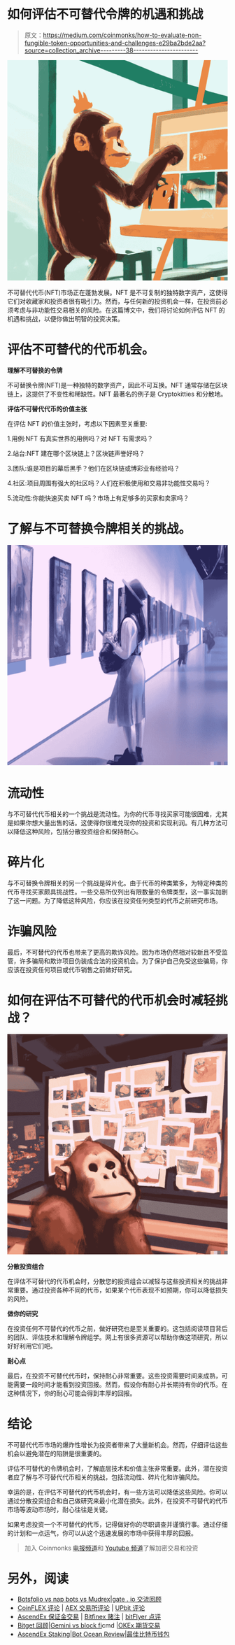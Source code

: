# 如何评估不可替代令牌的机遇和挑战

> 原文：<https://medium.com/coinmonks/how-to-evaluate-non-fungible-token-opportunities-and-challenges-e29ba2bde2aa?source=collection_archive---------38----------------------->

![](img/62ae1d1d8cc38b44e60624f26699b4a0.png)

不可替代代币(NFT)市场正在蓬勃发展。NFT 是不可复制的独特数字资产，这使得它们对收藏家和投资者很有吸引力。然而，与任何新的投资机会一样，在投资前必须考虑与非功能性交易相关的风险。在这篇博文中，我们将讨论如何评估 NFT 的机遇和挑战，以便你做出明智的投资决策。

# 评估不可替代的代币机会。

**理解不可替换的令牌**

不可替换令牌(NFT)是一种独特的数字资产，因此不可互换。NFT 通常存储在区块链上，这提供了不变性和稀缺性。NFT 最著名的例子是 Cryptokitties 和分散地。

**评估不可替代代币的价值主张**

在评估 NFT 的价值主张时，考虑以下因素至关重要:

1.用例:NFT 有真实世界的用例吗？对 NFT 有需求吗？

2.站台:NFT 建在哪个区块链上？区块链声誉好吗？

3.团队:谁是项目的幕后黑手？他们在区块链或博彩业有经验吗？

4.社区:项目周围有强大的社区吗？人们在积极使用和交易非功能性交易吗？

5.流动性:你能快速买卖 NFT 吗？市场上有足够多的买家和卖家吗？

# 了解与不可替换令牌相关的挑战。

![](img/191ef09c0a059e0036d30f9e119e7309.png)

# **流动性**

与不可替代代币相关的一个挑战是流动性。为你的代币寻找买家可能很困难，尤其是如果你想大量出售的话。这使得你很难兑现你的投资和实现利润。有几种方法可以降低这种风险，包括分散投资组合和保持耐心。

# **碎片化**

与不可替换令牌相关的另一个挑战是碎片化。由于代币的种类繁多，为特定种类的代币寻找买家颇具挑战性。一些交易所仅列出有限数量的令牌类型，这一事实加剧了这一问题。为了降低这种风险，你应该在投资任何类型的代币之前研究市场。

# 诈骗风险

最后，不可替代的代币也带来了更高的欺诈风险。因为市场仍然相对较新且不受监管，许多骗局和欺诈项目伪装成合法的投资机会。为了保护自己免受这些骗局，你应该在投资任何项目或代币销售之前做好研究。

# 如何在评估不可替代的代币机会时减轻挑战？

![](img/993f9f44529013134c82ec50a1ada1d9.png)

**分散投资组合**

在评估不可替代的代币机会时，分散您的投资组合以减轻与这些投资相关的挑战非常重要。通过投资各种不同的代币，如果某个代币表现不如预期，你可以降低损失的风险。

**做你的研究**

在投资任何不可替代的代币之前，做好研究也是至关重要的。这包括阅读项目背后的团队、评估技术和理解令牌组学。网上有很多资源可以帮助你做这项研究，所以好好利用它们吧。

**耐心点**

最后，在投资不可替代代币时，保持耐心非常重要。这些投资需要时间来成熟，可能需要一段时间才能看到投资回报。然而，假设你有耐心并长期持有你的代币。在这种情况下，你的耐心可能会得到丰厚的回报。

# 结论

不可替代代币市场的爆炸性增长为投资者带来了大量新机会。然而，仔细评估这些机会以避免潜在的陷阱是很重要的。

评估不可替代的令牌机会时，了解底层技术和价值主张非常重要。此外，潜在投资者应了解与不可替代代币相关的挑战，包括流动性、碎片化和诈骗风险。

幸运的是，在评估不可替代的代币机会时，有一些方法可以降低这些风险。你可以通过分散投资组合和自己做研究来最小化潜在损失。此外，在投资不可替代的代币市场等波动市场时，耐心往往是关键。

如果考虑投资一个不可替代的代币，记得做好你的尽职调查并谨慎行事。通过仔细的计划和一点运气，你可以从这个迅速发展的市场中获得丰厚的回报。

> 加入 Coinmonks [电报频道](https://t.me/coincodecap)和 [Youtube 频道](https://www.youtube.com/c/coinmonks/videos)了解加密交易和投资

# 另外，阅读

*   [Botsfolio vs nap bots vs Mudrex](/coinmonks/botsfolio-vs-napbots-vs-mudrex-c81344970c02)|[gate . io 交流回顾](/coinmonks/gate-io-exchange-review-61bf87b7078f)
*   [CoinFLEX 评论](https://coincodecap.com/coinflex-review) | [AEX 交易所评论](https://coincodecap.com/aex-exchange-review) | [UPbit 评论](https://coincodecap.com/upbit-review)
*   [AscendEx 保证金交易](https://coincodecap.com/ascendex-margin-trading) | [Bitfinex 赌注](https://coincodecap.com/bitfinex-staking) | [bitFlyer 点评](https://coincodecap.com/bitflyer-review)
*   [Bitget 回顾](https://coincodecap.com/bitget-review)|[Gemini vs block fi](https://coincodecap.com/gemini-vs-blockfi)cmd |[OKEx 期货交易](https://coincodecap.com/okex-futures-trading)
*   [AscendEx Staking](https://coincodecap.com/ascendex-staking)|[Bot Ocean Review](https://coincodecap.com/bot-ocean-review)|[最佳比特币钱包](https://coincodecap.com/bitcoin-wallets-india)